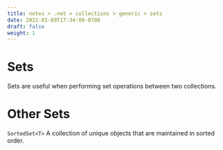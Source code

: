 ```yaml
---
title: notes > .net > collections > generic > sets
date: 2022-01-09T17:34:08-0700
draft: false
weight: 1
---
```

# Sets
Sets are useful when performing set operations between two collections.

# Other Sets
`SortedSet<T>` A collection of unique objects that are maintained in sorted order.
